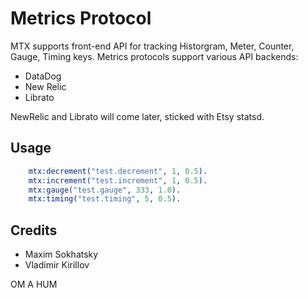 Metrics Protocol
================

MTX supports front-end API for tracking Historgram, Meter,
Counter, Gauge, Timing keys. Metrics protocols support various API backends:

* DataDog
* New Relic
* Librato

NewRelic and Librato will come later, sticked with Etsy statsd.

Usage
-----

```erlang
    mtx:decrement("test.decrement", 1, 0.5).
    mtx:increment("test.increment", 1, 0.5).
    mtx:gauge("test.gauge", 333, 1.0).
    mtx:timing("test.timing", 5, 0.5).
```

Credits
-------

* Maxim Sokhatsky
* Vladimir Kirillov

OM A HUM
